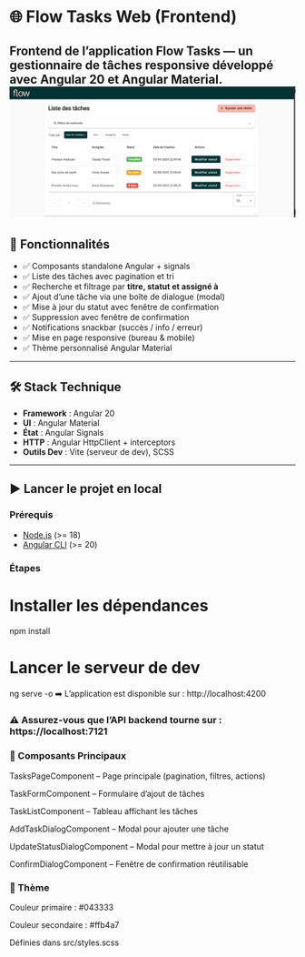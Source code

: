 # 🌐 Flow Tasks Web (Frontend)

Frontend de l’application **Flow Tasks** — un gestionnaire de tâches responsive développé avec **Angular 20** et **Angular Material**.
![App Screenshot](assets/screenshot.png)
---

## 🚀 Fonctionnalités
- ✅ Composants standalone Angular + signals
- ✅ Liste des tâches avec pagination et tri
- ✅ Recherche et filtrage par **titre, statut et assigné à**
- ✅ Ajout d’une tâche via une boîte de dialogue (modal)
- ✅ Mise à jour du statut avec fenêtre de confirmation
- ✅ Suppression avec fenêtre de confirmation
- ✅ Notifications snackbar (succès / info / erreur)
- ✅ Mise en page responsive (bureau & mobile)
- ✅ Thème personnalisé Angular Material

---

## 🛠️ Stack Technique
- **Framework** : Angular 20  
- **UI** : Angular Material  
- **État** : Angular Signals  
- **HTTP** : Angular HttpClient + interceptors  
- **Outils Dev** : Vite (serveur de dev), SCSS  

---

## ▶️ Lancer le projet en local

### Prérequis
- [Node.js](https://nodejs.org/) (>= 18)  
- [Angular CLI](https://angular.dev/tools/cli) (>= 20)  

### Étapes
# Installer les dépendances
npm install

# Lancer le serveur de dev
ng serve -o
➡️ L’application est disponible sur : http://localhost:4200

### ⚠️ Assurez-vous que l’API backend tourne sur : https://localhost:7121

### 📂 Composants Principaux
TasksPageComponent – Page principale (pagination, filtres, actions)

TaskFormComponent – Formulaire d’ajout de tâches

TaskListComponent – Tableau affichant les tâches

AddTaskDialogComponent – Modal pour ajouter une tâche

UpdateStatusDialogComponent – Modal pour mettre à jour un statut

ConfirmDialogComponent – Fenêtre de confirmation réutilisable

### 🎨 Thème
Couleur primaire : #043333

Couleur secondaire : #ffb4a7

Définies dans src/styles.scss

